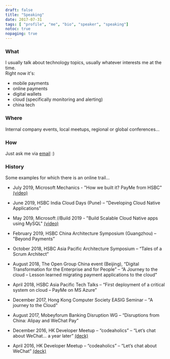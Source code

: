 ```yaml
---
draft: false
title: "Speaking"
date: 2017-07-31
tags: [ "profile", "me", "bio", "speaker", "speaking"]
notoc: true
nopaging: true
---
```


### What
I usually talk about technology topics, usually whatever interests me at the time.  
Right now it's: 

- mobile payments
- online payments
- digital wallets
- cloud (specifically monitoring and alerting)
- china tech

### Where
Internal company events, local meetups, regional or global conferences...

### How
Just ask me via [email](mailto:alessio.basso@gmail.com) :)

### History
Some examples for which there is an online trail...

* July 2019, Microsoft Mechanics - "How we built it? PayMe from HSBC" [(video)](https://)

* June 2019, HSBC India Cloud Days (Pune) – "Developing Cloud Native Applications”

* May 2019, Microsoft //Build 2019 - "Build Scalable Cloud Native apps using MySQL" [(video)](https://mybuild.techcommunity.microsoft.com/sessions/76989)

* February 2019, HSBC China  Architecture Symposium (Guangzhou) – "Beyond Payments”

* October 2018, HSBC Asia Pacific Architecture Symposium – “Tales of a Scrum Architect”
 
* August 2018, The Open Group China event (Beijing), “Digital Transformation for the Enterprise and for People” – “A Journey to the cloud – Lesson learned migrating payment applications to the cloud”

* April 2018, HSBC Asia Pacific Tech Talks – “First deployment of a critical system on cloud – PayMe on MS Azure”

* December 2017, Hong Kong Computer Society EASIG Seminar – "A journey to the Cloud"

* August 2017, Mobeyforum Banking Disruption WG – “Disruptions from China: Alipay and WeChat Pay”

* December 2016, HK Developer Meetup – “codeaholics” – “Let’s chat about WeChat… a year later” [(deck)](https://speakerdeck.com/alexdown/lets-chat-about-wechat-dot-dot-dot-one-year-later)

* April 2016, HK Developer Meetup – “codeaholics” – “Let’s chat about WeChat” [(deck)](https://speakerdeck.com/alexdown/lets-chat-about-wechat)